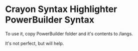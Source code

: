 # Crayon Syntax Highlighter PowerBuilder Syntax
To use it, copy PowerBuilder folder and it's contents to <crayon plugin folder>/langs.

It's not perfect, but will help.
